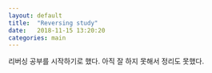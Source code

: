 ```yaml
---
layout: default
title:  "Reversing study"
date:   2018-11-15 13:20:20
categories: main
---
```


리버싱 공부를 시작하기로 했다.
아직 잘 하지 못해서 정리도 못했다.
